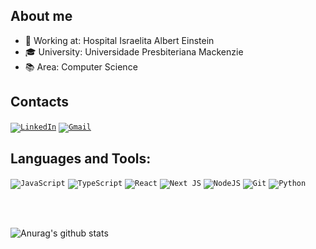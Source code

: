 ## About me
- 💼 Working at: Hospital Israelita Albert Einstein
- 🎓 University: Universidade Presbiteriana Mackenzie
- 📚 Area: Computer Science 

## Contacts
<code><a target="_blank" href="https://www.linkedin.com/in/gamorishita/">![LinkedIn](https://img.shields.io/badge/linkedin-%230077B5.svg?style=for-the-badge&logo=linkedin&logoColor=white)</a></code>
<code><a target="_blank" href="mailto:gabrielmorishita@gmail.com">![Gmail](https://img.shields.io/badge/Gmail-D14836?style=for-the-badge&logo=gmail&logoColor=white)</a></code>

## Languages and Tools:
<code>![JavaScript](https://img.shields.io/badge/javascript-%23323330.svg?style=for-the-badge&logo=javascript&logoColor=%23F7DF1E)</code>
<code>![TypeScript](https://img.shields.io/badge/typescript-%23007ACC.svg?style=for-the-badge&logo=typescript&logoColor=white)</code>
<code>![React](https://img.shields.io/badge/react-%2320232a.svg?style=for-the-badge&logo=react&logoColor=%2361DAFB)</code>
<code>![Next JS](https://img.shields.io/badge/Next-black?style=for-the-badge&logo=next.js&logoColor=white)</code>
<code>![NodeJS](https://img.shields.io/badge/node.js-6DA55F?style=for-the-badge&logo=node.js&logoColor=white)</code>
<code>![Git](https://img.shields.io/badge/git-%23F05033.svg?style=for-the-badge&logo=git&logoColor=white)</code>
<code>![Python](https://img.shields.io/badge/python-3670A0?style=for-the-badge&logo=python&logoColor=ffdd54)</code>

<br>
<br>

![Anurag's github stats](https://github-readme-stats.vercel.app/api?username=Garubieru&show_icons=true&theme=dracula)

